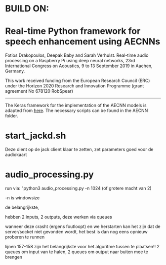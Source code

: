 
# BUILD ON: 
# Real-time Python framework for speech enhancement using AECNNs

Fotios Drakopoulos, Deepak Baby and Sarah Verhulst. Real-time audio processing on a Raspberry Pi using deep neural
networks, 23rd International Congress on Acoustics, 9 to 13 September 2019 in Aachen, Germany.

This work received funding from the European Research Council (ERC) under the Horizon 2020 Research and Innovation Programme (grant agreement No 678120 RobSpear)

----

The Keras framework for the implementation of the AECNN models is adapted from [here](https://github.com/deepakbaby/se_relativisticgan). The necessary scripts can be found in the AECNN folder.

# start_jackd.sh
Deze dient op de jack client klaar te zetten, zet parameters goed voor de audiokaart

# audio_processing.py

run via: "python3 audio_processing.py -n 1024 (of grotere macht van 2)

-n is windowsize

de belangrijkste,

hebben 2 inputs, 2 outputs, deze werken via queues

wanneer deze crasht (ergens foutloopt) en we herstarten kan het zijn dat de server/socket niet gevonden wordt, het best is dan nog eens opnieuw proberen te runnen

lijnen 157-158 zijn het belangrijkste voor het algoritme tussen te plaatsen!!
2 queues om input van te halen, 2 queues om output naar buiten mee te brengen
